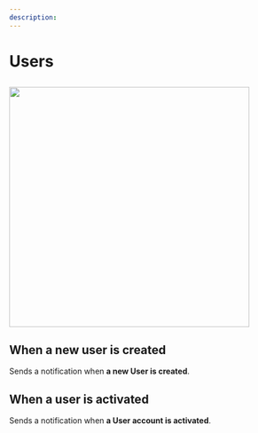 ```yaml
---
description:
---
```


# Users

<img class="dropshadow" src="/images/events/event-users.png" alt="" style="width:433px; margin-top:10px">

## When a new user is created

Sends a notification when **a new User is created**.

## When a user is activated

Sends a notification when **a User account is activated**.
